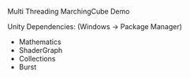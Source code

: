 Multi Threading MarchingCube Demo

Unity Dependencies: (Windows -> Package Manager)
- Mathematics
- ShaderGraph
- Collections
- Burst
